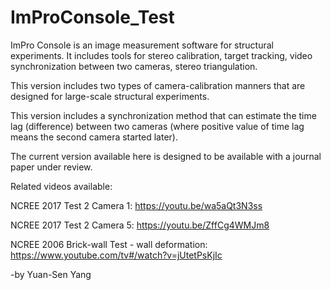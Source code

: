 # ImProConsole_Test

ImPro Console is an image measurement software for structural experiments. It
includes tools for stereo calibration, target tracking, video synchronization 
between two cameras, stereo triangulation. 

This version includes two types of camera-calibration manners that are designed 
for large-scale structural experiments. 

This version includes a synchronization method that can estimate the time 
lag (difference) between two cameras (where positive value of time lag means 
the second camera started later). 

The current version available here is designed to be available with a 
journal paper under review.

Related videos available: 

NCREE 2017 Test 2 Camera 1: https://youtu.be/wa5aQt3N3ss

NCREE 2017 Test 2 Camera 5: https://youtu.be/ZffCg4WMJm8

NCREE 2006 Brick-wall Test - wall deformation: https://www.youtube.com/tv#/watch?v=jUtetPsKjIc


-by Yuan-Sen Yang 
 


